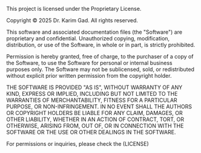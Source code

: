 This project is licensed under the Proprietary License.

Copyright © 2025 Dr. Karim Gad. All rights reserved.

This software and associated documentation files (the "Software") are proprietary and confidential. Unauthorized copying, modification, distribution, or use of the Software, in whole or in part, is strictly prohibited.

Permission is hereby granted, free of charge, to the purchaser of a copy of the Software, to use the Software for personal or internal business purposes only. The Software may not be sublicensed, sold, or redistributed without explicit prior written permission from the copyright holder.

THE SOFTWARE IS PROVIDED "AS IS", WITHOUT WARRANTY OF ANY KIND, EXPRESS OR IMPLIED, INCLUDING BUT NOT LIMITED TO THE WARRANTIES OF MERCHANTABILITY, FITNESS FOR A PARTICULAR PURPOSE, OR NON-INFRINGEMENT. IN NO EVENT SHALL THE AUTHORS OR COPYRIGHT HOLDERS BE LIABLE FOR ANY CLAIM, DAMAGES, OR OTHER LIABILITY, WHETHER IN AN ACTION OF CONTRACT, TORT, OR OTHERWISE, ARISING FROM, OUT OF, OR IN CONNECTION WITH THE SOFTWARE OR THE USE OR OTHER DEALINGS IN THE SOFTWARE.

For permissions or inquiries, please check the (LICENSE)
